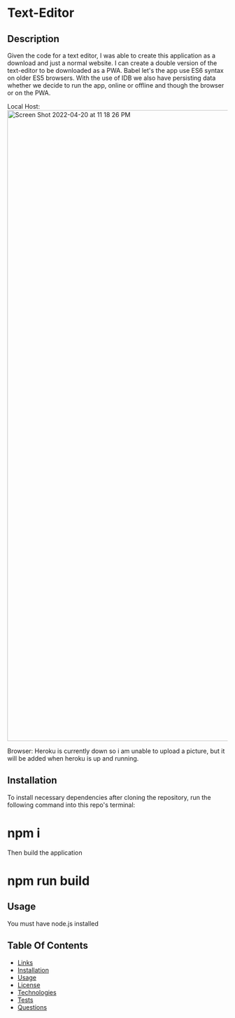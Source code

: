 # Text-Editor

## Description

Given the code for a text editor, I was able to create this application as a download and just a normal website. I can create a double version of the text-editor to be downloaded as a PWA. Babel let's the app use ES6 syntax on older ES5 browsers. With the use of IDB we also have persisting data whether we decide to run the app, online or offline and though the browser or on the PWA.

Local Host: <img width="1440" alt="Screen Shot 2022-04-20 at 11 18 26 PM" src="https://user-images.githubusercontent.com/92911517/164386943-2147359b-beec-4b93-9be5-acba8c85886c.png">

Browser: Heroku is currently down so i am unable to upload a picture, but it will be added when heroku is up and running.

## Installation

To install necessary dependencies after cloning the repository, run the following command into this repo's terminal:

# npm i

Then build the application

# npm run build

## Usage

You must have node.js installed

## Table Of Contents

- [Links](#links)
- [Installation](#installation)
- [Usage](#usage)
- [License](#license)
- [Technologies](#technologies)
- [Tests](tests)
- [Questions](#questions)



